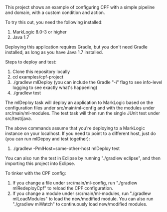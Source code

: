 This project shows an example of configuring CPF with a simple pipeline and domain, with a custom condition and action.

To try this out, you need the following installed:

1. MarkLogic 8.0-3  or higher
1. Java 1.7

Deploying this application requires Gradle, but you don't need Gradle installed, as long as you have Java 1.7 installed.

Steps to deploy and test:

1. Clone this repository locally
1. cd examples/cpf-project
1. ./gradlew mlDeploy (you can include the Gradle "-i" flag to see info-level logging to see exactly what's happening)
1. ./gradlew test

The mlDeploy task will deploy an application to MarkLogic based on the configuration files under src/main/ml-config
and with the modules under src/main/ml-modules. The test task will then run the single JUnit test under src/test/java.

The above commands assume that you're deploying to a MarkLogic instance on your localhost. If you need to point to a different host,
just do (you can run mlDepoy and test together):

1. ./gradlew -PmlHost=some-other-host mlDeploy test

You can also run the test in Eclipse by running "./gradlew eclipse", and then importing this project into Eclipse. 

To tinker with the CPF config:

1. If you change a file under src/main/ml-config, run "./gradlew mlRedeployCpf" to reload the CPF configuration.
1. If you change a module under src/main/ml-modules, run "./gradlew mlLoadModules" to load the new/modified module.
You can also run "./gradlew mlWatch" to continuously load new/modified modules. 

 